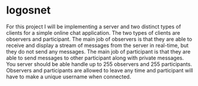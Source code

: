 # logosnet

For this project I will be implementing a server and two distinct types of clients for a simple online chat application. The two types of clients are observers and participant. The main job of observers is that they are able to receive and display a stream of messages from the server in real-time, but they do not send any messages. The main job of participant is that they are able to send messages to other participant along with private messages. You server should be able handle up to 255 observers and 255 participants. Observers and participants are allowed to leave any time and participant will have to make a unique username when connected.
